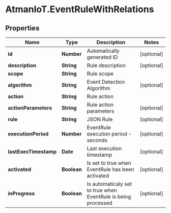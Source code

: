 # AtmanIoT.EventRuleWithRelations

## Properties

Name | Type | Description | Notes
------------ | ------------- | ------------- | -------------
**id** | **Number** | Automatically generated ID | [optional] 
**description** | **String** | Rule description | [optional] 
**scope** | **String** | Rule scope | 
**algorithm** | **String** | Event Detection Algorithm | [optional] 
**action** | **String** | Rule action | 
**actionParameters** | **String** | Rule action parameters | [optional] 
**rule** | **String** | JSON Rule | [optional] 
**executionPeriod** | **Number** | EventRule execution period - seconds | [optional] 
**lastExecTimestamp** | **Date** | Last execution timestamp | [optional] 
**activated** | **Boolean** | Is set to true when EventRule has been activated | [optional] 
**inProgress** | **Boolean** | Is automaticaly set to true when EventRule is being processed | [optional] 


